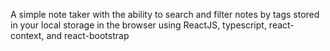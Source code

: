 A simple note taker with the ability to search and filter notes by tags stored in your local storage in the browser using ReactJS, typescript, react-context, and react-bootstrap
